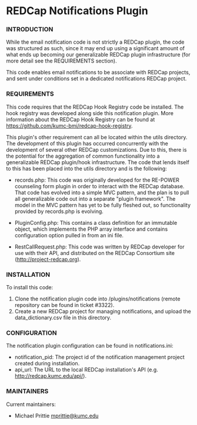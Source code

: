# REDCap Notifications Plugin

### INTRODUCTION
While the email notification code is not strictly a REDCap plugin, the code was
structured as such, since it may end up using a significant amount of what ends
up becoming our generalizable REDCap plugin infrastructure (for more detail see
the REQUIREMENTS section). 

This code enables email notifications to be associate with REDCap projects, and
sent under conditions set in a dedicated notifications REDCap project.  

### REQUIREMENTS
This code requires that the REDCap Hook Registry code be installed.  The hook
registry was developed along side this notification plugin.  More information
about the REDCap Hook Registry can be found at https://github.com/kumc-bmi/redcap-hook-registry.

This plugin's other requirement can all be located within the utils directory.
The development of this plugin has occurred concurrently with the development of
several other REDCap customizations.  Due to this, there is the potential for
the aggregation of common functionality into a generalizable REDCap plugin/hook
infrastructure.  The code that lends itself to this has been placed into the 
utils directory and is the following:

 * records.php: This code was originally developed for the RE-POWER counseling
                form plugin in order to interact with the REDCap database.  That
                code has evolved into a simple MVC pattern, and the plan is to 
                pull all generalizable code out into a separate "plugin 
                framework".  The model in the MVC pattern has yet to be fully 
                fleshed out, so functionality provided by records.php is
                evolving. 

 * PluginConfig.php: This contains a class definition for an immutable object,
                     which implements the PHP array interface and contains
                     configuration option pulled in from an ini file.

 * RestCallRequest.php: This code was written by REDCap developer for use with
                        their API, and distributed on the REDCap Consortium site
                        (http://project-redcap.org).

### INSTALLATION
To install this code:
 1. Clone the notification plugin code into <redcap-root>/plugins/notifications
    (remote repository can be found in ticket #3322).
 2. Create a new REDCap project for managing notifications, and upload the 
    data_dictionary.csv file in this directory.

### CONFIGURATION
The notification plugin configuration can be found in notifications.ini:
 * notification_pid: The project id of the notification management project
                     created during installation.
 * api_url: The URL to the local REDCap installation's API
            (e.g. http://redcap.kumc.edu/api/).

### MAINTAINERS
Current maintainers:
 * Michael Prittie <mprittie@kumc.edu>
